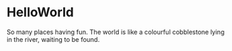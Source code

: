 # HelloWorld
So many places having fun.
The world is like a colourful cobblestone lying in the river, waiting to be found.
